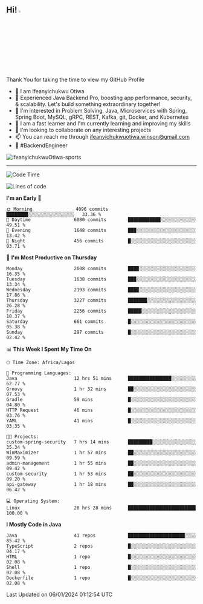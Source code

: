 <!-- BLOG-POST-LIST:START --><!-- BLOG-POST-LIST:END -->

## Hi! <img src="https://media.giphy.com/media/hvRJCLFzcasrR4ia7z/giphy.gif" width="4%"> 

Thank You for taking the time to view my GitHub Profile

- 👋 I am Ifeanyichukwu Otiwa
- 🚀 Experienced Java Backend Pro, boosting app performance, security, & scalability. Let's build something extraordinary together!
- 👀 I'm interested in Problem Solving, Java, Microservices with Spring, Spring Boot, MySQL, gRPC, REST, Kafka, git, Docker, and Kubernetes
- 🌱 I am a fast learner and I'm currently learning and improving my skills
- 💞️ I'm looking to collaborate on any interesting projects
- 📫 You can reach me through ifeanyichukwuotiwa.winson@gmail.com
- 🚀 #BackendEngineer

<p align="left" marginTop="10px"> <img src="https://komarev.com/ghpvc/?username=ifeanyichukwuOtiwa-sports&label=Profile%20views&color=0e75b6&style=for-the-badge" alt="ifeanyichukwuOtiwa-sports" /> </p>

***

<!--START_SECTION:waka-->
![Code Time](http://img.shields.io/badge/Code%20Time-2%2C069%20hrs%2059%20mins-blue)

![Lines of code](https://img.shields.io/badge/From%20Hello%20World%20I%27ve%20Written-4.5%20million%20lines%20of%20code-blue)

**I'm an Early 🐤** 

```text
🌞 Morning                4096 commits        ████████░░░░░░░░░░░░░░░░░   33.36 % 
🌆 Daytime                6080 commits        ████████████░░░░░░░░░░░░░   49.51 % 
🌃 Evening                1648 commits        ███░░░░░░░░░░░░░░░░░░░░░░   13.42 % 
🌙 Night                  456 commits         █░░░░░░░░░░░░░░░░░░░░░░░░   03.71 % 
```
📅 **I'm Most Productive on Thursday** 

```text
Monday                   2008 commits        ████░░░░░░░░░░░░░░░░░░░░░   16.35 % 
Tuesday                  1638 commits        ███░░░░░░░░░░░░░░░░░░░░░░   13.34 % 
Wednesday                2193 commits        ████░░░░░░░░░░░░░░░░░░░░░   17.86 % 
Thursday                 3227 commits        ███████░░░░░░░░░░░░░░░░░░   26.28 % 
Friday                   2256 commits        █████░░░░░░░░░░░░░░░░░░░░   18.37 % 
Saturday                 661 commits         █░░░░░░░░░░░░░░░░░░░░░░░░   05.38 % 
Sunday                   297 commits         █░░░░░░░░░░░░░░░░░░░░░░░░   02.42 % 
```


📊 **This Week I Spent My Time On** 

```text
🕑︎ Time Zone: Africa/Lagos

💬 Programming Languages: 
Java                     12 hrs 51 mins      ████████████████░░░░░░░░░   62.77 % 
Groovy                   1 hr 32 mins        ██░░░░░░░░░░░░░░░░░░░░░░░   07.53 % 
Gradle                   59 mins             █░░░░░░░░░░░░░░░░░░░░░░░░   04.80 % 
HTTP Request             46 mins             █░░░░░░░░░░░░░░░░░░░░░░░░   03.76 % 
YAML                     41 mins             █░░░░░░░░░░░░░░░░░░░░░░░░   03.35 % 

🐱‍💻 Projects: 
custom-spring-security   7 hrs 14 mins       █████████░░░░░░░░░░░░░░░░   35.34 % 
WinMaximizer             1 hr 57 mins        ██░░░░░░░░░░░░░░░░░░░░░░░   09.59 % 
admin-management         1 hr 55 mins        ██░░░░░░░░░░░░░░░░░░░░░░░   09.42 % 
custom-security          1 hr 53 mins        ██░░░░░░░░░░░░░░░░░░░░░░░   09.20 % 
api-gateway              1 hr 18 mins        ██░░░░░░░░░░░░░░░░░░░░░░░   06.42 % 

💻 Operating System: 
Linux                    20 hrs 28 mins      █████████████████████████   100.00 % 
```

**I Mostly Code in Java** 

```text
Java                     41 repos            █████████████████████░░░░   85.42 % 
TypeScript               2 repos             █░░░░░░░░░░░░░░░░░░░░░░░░   04.17 % 
HTML                     1 repo              █░░░░░░░░░░░░░░░░░░░░░░░░   02.08 % 
Shell                    1 repo              █░░░░░░░░░░░░░░░░░░░░░░░░   02.08 % 
Dockerfile               1 repo              █░░░░░░░░░░░░░░░░░░░░░░░░   02.08 % 
```




 Last Updated on 06/01/2024 01:12:54 UTC
<!--END_SECTION:waka-->

<!--
<p align="center">
![trophy](https://github-profile-trophy.vercel.app/?username=ifeanyichukwuOtiwa-sports&theme=onedark) (https://github.com/ryo-ma/github-profile-trophy)
</p>
-->

<!---
ifeanyi-otiwa/ifeanyi-otiwa is a ✨ special ✨ repository because its `README.md` (this file) appears on your GitHub profile.
You can click the Preview link to take a look at your changes.
--->

